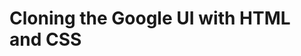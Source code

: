 # Cloning the Google UI with HTML and CSS

<!---
## ÍNDICE
* [:sparkles: 1. Qué construí](https://github.com/valentechie/clon_de_Google/blob/main/README.md#1-qu%C3%A9-constru%C3%AD)
* [:sparkles: 2. Objetivo del proyecto](https://github.com/valentechie/clon_de_Google/blob/main/README.md#2-objetivo-del-proyecto)
* [:sparkles: 3. Demo](https://github.com/valentechie/clon_de_Google/blob/main/README.md#3-demo-versi%C3%B3n-escritorio)

****
## 1. Qué construí
En este proyecto con los conocimientos de HTML y CSS, me enfoqué en contruir la clonación de la interfaz de Google. 
Contiene las siguientes secciones:

* **Header**: Sección que involucra la foto de mi perfil, iconos y un menú con hipervínculos.

* **Main**: Sección del contenedor para los elementos centrales de la página: logo, barra de búsqueda, iconos y botones.

* **Footer**: Sección que incluye hipervínculos al final de la página.

## 2. Objetivo del proyecto
Aprender a utilizar las etiquetas éstandar de HTML5 y CSS3.

## 3. Demo (Versión Escritorio)
![demo google-clone](https://github.com/user-attachments/assets/9e633986-4d87-4002-860b-50484b058b34)
-->

